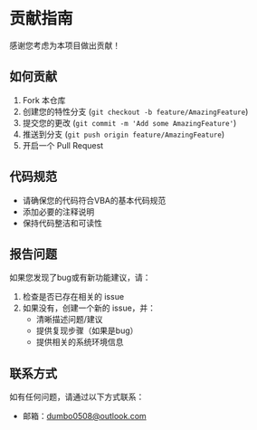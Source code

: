 # 贡献指南

感谢您考虑为本项目做出贡献！

## 如何贡献

1. Fork 本仓库
2. 创建您的特性分支 (`git checkout -b feature/AmazingFeature`)
3. 提交您的更改 (`git commit -m 'Add some AmazingFeature'`)
4. 推送到分支 (`git push origin feature/AmazingFeature`)
5. 开启一个 Pull Request

## 代码规范

- 请确保您的代码符合VBA的基本代码规范
- 添加必要的注释说明
- 保持代码整洁和可读性

## 报告问题

如果您发现了bug或有新功能建议，请：

1. 检查是否已存在相关的 issue
2. 如果没有，创建一个新的 issue，并：
   - 清晰描述问题/建议
   - 提供复现步骤（如果是bug）
   - 提供相关的系统环境信息

## 联系方式

如有任何问题，请通过以下方式联系：
- 邮箱：dumbo0508@outlook.com 